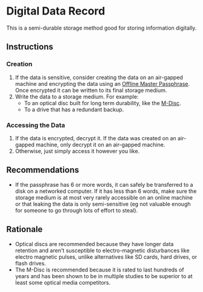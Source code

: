 # Digital Data Record

This is a semi-durable storage method good for storing information digitally. 

## Instructions

### Creation

1. If the data is sensitive, consider creating the data on an air-gapped machine and encrypting the data using an [Offline Master Passphrase](../passphraseMethods/Offline-Master-Passphrase). Once encrypted it can be written to its final storage medium. 
2. Write the data to a storage medium. For example:
   * To an optical disc built for long term durability, like the [M-Disc](https://en.wikipedia.org/wiki/M-DISC).
   * To a drive that has a redundant backup.

### Accessing the Data

1. If the data is encrypted, decrypt it. If the data was created on an air-gapped machine, only decrypt it on an air-gapped machine.
2. Otherwise, just simply access it however you like.

## Recommendations

* If the passphrase has 6 or more words, it can safely be transferred to a disk on a networked computer. If it has less than 6 words, make sure the storage medium is at most very rarely accessible on an online machine or that leaking the data is only semi-sensitive (eg not valuable enough for someone to go through lots of effort to steal).

## Rationale

* Optical discs are recommended because they have longer data retention and aren't susceptible to electro-magnetic disturbances like electro magnetic pulses, unlike alternatives like SD cards, hard drives, or flash drives.
* The M-Disc is recommended because it is rated to last hundreds of years and has been shown to be in multiple studies to be superior to at least some optical media competitors. 